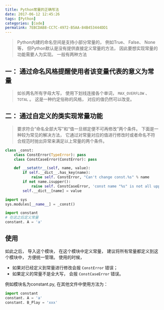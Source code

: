 ```yaml
---
title: Python常量的正确写法
date: 2017-06-12 12:45:26
tags: [Python]
categories: [Code]
permalink: 7EBCDAB8-CC7C-4972-B5AA-84B453444DD1
---
```


> Python内建的命名空间是支持小部分常量的， 例如True、 False、 None等， 但Python默认是没有提供直接定义常量的方法， 因此要想实现常量的功能需要人为实现。 一般有两种方法

## 一： 通过命名风格提醒使用者该变量代表的意义为常量

> 如长两名所有字母大写， 使用下划线连接各个单词， `MAX_OVERFLOW` 、 `TOTAL` 。 这是一种约定俗称的风格， 对应的值仍然可以改变。

## 二： 通过自定义的类实现常量功能

> 要求符合“命名全部大写”和“值一旦绑定便不可再修改”两个条件。 下面是一种较为常见的解决方法， 它通过对常量对应的值进行修改时或者命名不符合规范时抛出异常来满足以上常量的两个条件。

``` python
class _const:
    class ConstError(TypeError): pass
    class ConstCaseError(ConstError): pass

    def __setattr__(self, name, value):
        if self.__dict__.has_key(name):
            raise self. ConstError, "Can't change const.%s" % name
        if not name.isupper():
            raise self. ConstCaseError, 'const name "%s" is not all uppercase' % name
        self.__dict__[name] = value

import sys
sys.modules[__name__] = _const()

import constant
# 在这之后定义常量
constant. A = 'a'

```

## 使用

如此之后， 导入这个模块， 在这个模块中定义常量， 建议将所有常量都定义到这个模块中， 方便统一管理。 使用的时候，

* 如果对已经定义到常量进行修改会报 `ConstError` 错误；
* 如果定义的常量不是全大写， 会报 `ConstCaseError` 错误。

例如模块名为constant.py, 在其他文件中使用方法为：

``` python
import constant
constant. A = 'a'
constant. B_Play = 'xxx'
```
